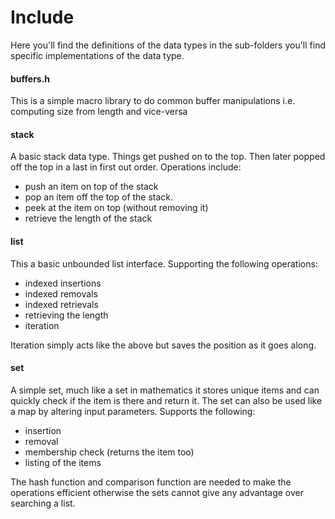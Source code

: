 Include
=======

Here you'll find the definitions of the data types
in the sub-folders you'll find specific implementations
of the data type.

#### buffers.h

This is a simple macro library to do common buffer
manipulations i.e. computing size from length and
vice-versa

#### stack
A basic stack data type.
Things get pushed on to the top.
Then later popped off the top in a
last in first out order. Operations include:
 - push an item on top of the stack
 - pop an item off the top of the stack.
 - peek at the item on top (without removing it)
 - retrieve the length of the stack

#### list

This a basic unbounded list interface.
Supporting the following operations:
 - indexed insertions
 - indexed removals
 - indexed retrievals
 - retrieving the length
 - iteration

Iteration simply acts like the above but
saves the position as it goes along.

#### set
A simple set, much like a set in mathematics
it stores unique items and can quickly check
if the item is there and return it.
The set can also be used like a map by altering
input parameters.
Supports the following:
 - insertion
 - removal
 - membership check (returns the item too)
 - listing of the items

The hash function and comparison function are needed
to make the operations efficient otherwise the sets
cannot give any advantage over searching a list.
